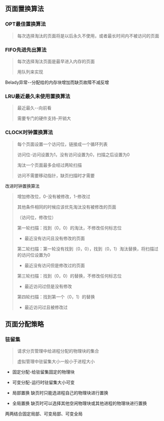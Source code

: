 ## 页面置换算法

### OPT最佳置换算法

> 每次选择淘汰的页面将是以后永久不使用，或者最长时间内不被访问的页面



### FIFO先进先出算法

> 每次选择淘汰页面是最早进入内存的页面
>
> 用队列来实现

Belady异常--分配给的内存块增加而缺页故障不减反增



### LRU最近最久未使用置换算法

> 最近最久--向前看
>
> 需要专门的硬件支持-开销大



### CLOCK时钟置换算法

> 每个页面设置一个访问位，链接成一个循环列表
>
> 访问位-访问设置为1，没有访问设置为0，扫描之后设置为0
>
> 淘汰一个页面最多会经过两轮扫描
>
> 访问不需要移动指针，缺页扫描时才需要



改进时钟置换算法

> 增加修改位，0-没有被修改，1-修改过
>
> 其他条件相同的时候应该优先淘汰没有被修改的页面
>
> （访问位，修改位）
>
> 第一轮扫描：找到（0，0）的淘汰，不修改任何标志位
>
> - 最近没有访问且没有修改的页面
>
> 第二轮扫描：第一轮没有找到（0，0），找到（0，1）淘汰替换，将扫描过的访问位设置为0
>
> - 最近没有访问但是修改过的页面
>
> 第三轮扫描：找到（0，0）的替换，不修改任何标志位
>
> - 最近访问过但是没有修改
>
> 第四轮扫描：找到第一个（0，1）的替换
>
> - 最近访问过且被修改过



## 页面分配策略

### 驻留集

> 请求分页管理中给进程分配的物理块的集合
>
> 虚拟管理中驻留集大小一般小于进程大小

- 固定分配-给驻留集固定的物理块
- 可变分配-运行时驻留集大小可变



- 局部置换 缺页时只能选进程自己的物理块进行置换
- 全局置换 缺页时可以选择其他空闲物理块或其他进程的物理块进行置换



两两结合固定局部、可变局部、可变全局



















